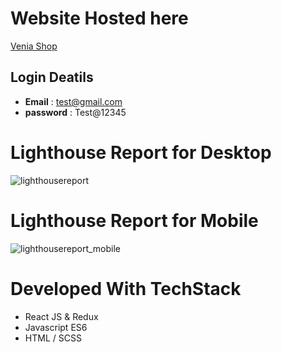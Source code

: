 # Website Hosted here

[Venia Shop](https://sudeshna-awale.github.io/capstone)

## Login Deatils

* **Email** : test@gmail.com
* **password** : Test@12345

# Lighthouse Report for Desktop

![lighthousereport](https://user-images.githubusercontent.com/105719897/180724906-41bf0688-9bcc-46f4-a9cf-af62f09e3e6f.png)
&nbsp;
&nbsp;

# Lighthouse Report for Mobile
![lighthousereport_mobile](https://user-images.githubusercontent.com/105719897/180743916-52d36304-0d31-401c-b09c-cab5e1a823a6.png)
&nbsp;
&nbsp;

# Developed With TechStack

* React JS & Redux
* Javascript ES6
* HTML / SCSS


